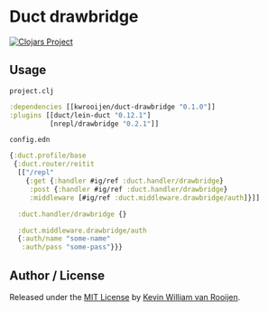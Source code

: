 # Duct drawbridge

[![Clojars Project](https://img.shields.io/clojars/v/duct-drawbridge.svg)](https://clojars.org/kwrooijen/duct-drawbridge)

## Usage

`project.clj`

```clojure
:dependencies [[kwrooijen/duct-drawbridge "0.1.0"]]
:plugins [[duct/lein-duct "0.12.1"]
          [nrepl/drawbridge "0.2.1"]]
```

`config.edn`

```clojure
{:duct.profile/base
 {:duct.router/reitit
  [["/repl"
    {:get {:handler #ig/ref :duct.handler/drawbridge}
     :post {:handler #ig/ref :duct.handler/drawbridge}
     :middleware [#ig/ref :duct.middleware.drawbridge/auth]}]]

  :duct.handler/drawbridge {}

  :duct.middleware.drawbridge/auth
  {:auth/name "some-name"
   :auth/pass "some-pass"}}}
```

## Author / License

Released under the [MIT License] by [Kevin William van Rooijen].

[Kevin William van Rooijen]: https://twitter.com/kwrooijen

[MIT License]: https://github.com/kwrooijen/gungnir/blob/master/LICENSE

